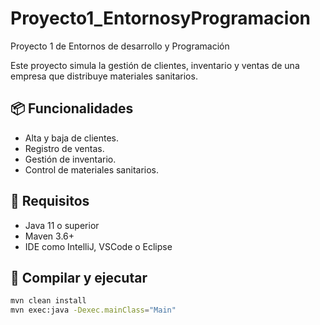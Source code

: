 # Proyecto1_EntornosyProgramacion
Proyecto 1 de Entornos de desarrollo y Programación

Este proyecto simula la gestión de clientes, inventario y ventas de una empresa que distribuye materiales sanitarios.

## 📦 Funcionalidades
- Alta y baja de clientes.
- Registro de ventas.
- Gestión de inventario.
- Control de materiales sanitarios.

## 🚀 Requisitos

- Java 11 o superior
- Maven 3.6+
- IDE como IntelliJ, VSCode o Eclipse

## 🔧 Compilar y ejecutar

```bash
mvn clean install
mvn exec:java -Dexec.mainClass="Main"
